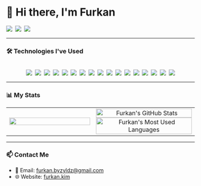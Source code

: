 # 👋 Hi there, I'm Furkan

<div align="left">
<img src="https://hits.seeyoufarm.com/api/count/incr/badge.svg?url=https%3A%2F%2Fgithub.com%2FShitric&count_bg=dodgerblue&title_bg=black&icon&icon_color=white&title=Profile+Views&edge_flat=false" />&nbsp;
<img src="https://img.shields.io/badge/dynamic/json?style=flat&labelColor=black&color=dodgerblue&label=Followers&query=followers&url=https://api.github.com/users/Shitric" />&nbsp;
<img src="https://img.shields.io/badge/dynamic/json?style=flat&labelColor=black&color=dodgerblue&label=Repositories&query=public_repos&url=https://api.github.com/users/Shitric" />
</div>

---

### 🛠️ Technologies I've Used

<div align="center">
<br>
<img src="https://img.shields.io/badge/PHP-777BB4?style=flat&logo=php&logoColor=white"/>&nbsp;
<img src="https://img.shields.io/badge/Laravel-FF2D20?style=flat&logo=laravel&logoColor=white"/>&nbsp;
<img src="https://img.shields.io/badge/CodeIgniter-EF4223?style=flat&logo=codeigniter&logoColor=white"/>&nbsp;
<img src="https://img.shields.io/badge/Slim-719E40?style=flat&logo=php&logoColor=white"/>&nbsp;
<img src="https://img.shields.io/badge/Python-3776AB?style=flat&logo=python&logoColor=white"/>&nbsp;
<img src="https://img.shields.io/badge/MySQL-4479A1?style=flat&logo=mysql&logoColor=white"/>&nbsp;
<img src="https://img.shields.io/badge/C%23-239120?style=flat&logo=c-sharp&logoColor=white"/>&nbsp;
<img src="https://img.shields.io/badge/Node.js-339933?style=flat&logo=nodedotjs&logoColor=white"/>&nbsp;
<img src="https://img.shields.io/badge/JavaScript-F7DF1E?style=flat&logo=javascript&logoColor=black"/>&nbsp;
<img src="https://img.shields.io/badge/React-61DAFB?style=flat&logo=react&logoColor=black"/>&nbsp;
<img src="https://img.shields.io/badge/Next.js-000000?style=flat&logo=nextdotjs&logoColor=white"/>&nbsp;
<img src="https://img.shields.io/badge/Electron-47848F?style=flat&logo=electron&logoColor=white"/>&nbsp;
<img src="https://img.shields.io/badge/Vercel-000000?style=flat&logo=vercel&logoColor=white"/>&nbsp;
<img src="https://img.shields.io/badge/Bootstrap-7952B3?style=flat&logo=bootstrap&logoColor=white"/>&nbsp;
<img src="https://img.shields.io/badge/Tailwind-06B6D4?style=flat&logo=tailwindcss&logoColor=white"/>&nbsp;
<img src="https://img.shields.io/badge/Docker-2496ED?style=flat&logo=docker&logoColor=white"/>&nbsp;
<img src="https://img.shields.io/badge/CSS3-1572B6?style=flat&logo=css3&logoColor=white"/>
</div>

---

<h3 align="left">📊 My Stats</h3>

<table cellspacing="0" cellpadding="0" border="0">
<tr>
<td width="46%" align="center">
<img src="https://media.tenor.com/EbyOKpncujQAAAAi/john-travolta-tra-jt-transparent.gif" width="100%">
</td>
<td align="center">

<img width="100%" src="https://github-readme-stats.vercel.app/api?username=Shitric&show_icons=true&bg_color=30,1E90FF,4169E1&title_color=fff&text_color=fff&icon_color=fff&hide_border=true&rank_icon=github" alt="Furkan's GitHub Stats" />

<br>

<img width="100%" src="https://github-readme-stats.vercel.app/api/top-langs/?username=Shitric&layout=compact&bg_color=30,1E90FF,4169E1&title_color=fff&text_color=fff&hide_border=true" alt="Furkan's Most Used Languages" />

</td>
</tr>
</table>

---

<h3 align="left">📫 Contact Me</h3>

-  📧 Email: furkan.byzyldz@gmail.com
-  🌐 Website: [furkan.kim](https://furkan.kim)
